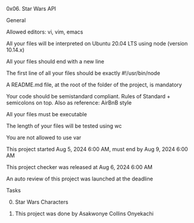 0x06. Star Wars API

General

Allowed editors: vi, vim, emacs

All your files will be interpreted on Ubuntu 20.04 LTS using node (version 10.14.x)

All your files should end with a new line

The first line of all your files should be exactly #!/usr/bin/node

A README.md file, at the root of the folder of the project, is mandatory

Your code should be semistandard compliant. Rules of Standard + semicolons on top. Also as reference: AirBnB style

All your files must be executable

The length of your files will be tested using wc

You are not allowed to use var

This project started Aug 5, 2024 6:00 AM, must end by Aug 9, 2024 6:00 AM

This project checker was released at Aug 6, 2024 6:00 AM

An auto review of this project was launched at the deadline

Tasks

0. Star Wars Characters

1. This project was done by Asakwonye Collins Onyekachi
